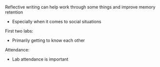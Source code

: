 Reflective writing can help work through some things and improve memory retention
- Especially when it comes to social situations


First two labs:
- Primarily getting to know each other


Attendance:
- Lab attendance is important